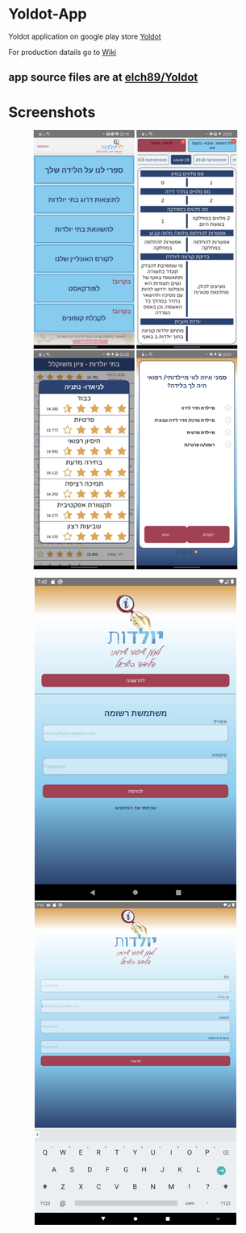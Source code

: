 # Yoldot-App
Yoldot application
on google play store [Yoldot](https://play.google.com/store/apps/details?id=com.yoldot)

For production datails go to [Wiki](https://github.com/elch89/Yoldot-App/wiki)


## app source files are at [elch89/Yoldot](https://github.com/elch89/Yoldot)



# Screenshots
<p align="center">
<img src="https://github.com/elch89/Yoldot-App/blob/bf3d46665a95ea8378746b5668bd7a6b39ddcffa/screenshots/galaxy%20a50%20api%2030/Screenshot_20210425-221957_%20-%20%20%20%20%20.jpg" width="200">
<img src="https://github.com/elch89/Yoldot-App/blob/bf3d46665a95ea8378746b5668bd7a6b39ddcffa/screenshots/galaxy%20a50%20api%2030/Screenshot_20210425-222022_%20-%20%20%20%20%20.jpg" width="200">
<img src="https://github.com/elch89/Yoldot-App/blob/bf3d46665a95ea8378746b5668bd7a6b39ddcffa/screenshots/galaxy%20a50%20api%2030/Screenshot_20210425-222034_%20-%20%20%20%20%20.jpg" width="200">
<img src="https://github.com/elch89/Yoldot-App/blob/bf3d46665a95ea8378746b5668bd7a6b39ddcffa/screenshots/galaxy%20a50%20api%2030/Screenshot_20210425-222101_%20-%20%20%20%20%20.jpg" width="200">
  </p>
<p align="center">
<img src="https://github.com/elch89/Yoldot-App/blob/bf3d46665a95ea8378746b5668bd7a6b39ddcffa/screenshots/nexus%207%20inch/Screenshot_1619379731.png" width="400">
<img src="https://github.com/elch89/Yoldot-App/blob/bf3d46665a95ea8378746b5668bd7a6b39ddcffa/screenshots/wxga%2010.1%20inch/Screenshot_1619380390.png" width="400">
  </p>
